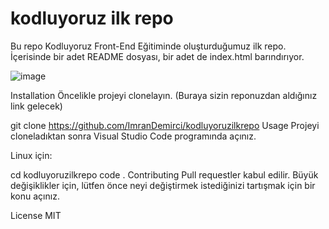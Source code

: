 # kodluyoruz ilk repo
Bu repo Kodluyoruz Front-End Eğitiminde oluşturduğumuz ilk repo. İçerisinde bir adet README dosyası, bir adet de index.html barındırıyor.

![image](https://user-images.githubusercontent.com/101345331/157741161-cc5ce533-b4fe-4d4b-82b3-ecb1bb5e9aab.png)

Installation
Öncelikle projeyi clonelayın. (Buraya sizin reponuzdan aldığınız link gelecek)

git clone https://github.com/ImranDemirci/kodluyoruzilkrepo
Usage
Projeyi cloneladıktan sonra Visual Studio Code programında açınız.

Linux için:

cd kodluyoruzilkrepo
code .
Contributing
Pull requestler kabul edilir. Büyük değişiklikler için, lütfen önce neyi değiştirmek istediğinizi tartışmak için bir konu açınız.

License
MIT
